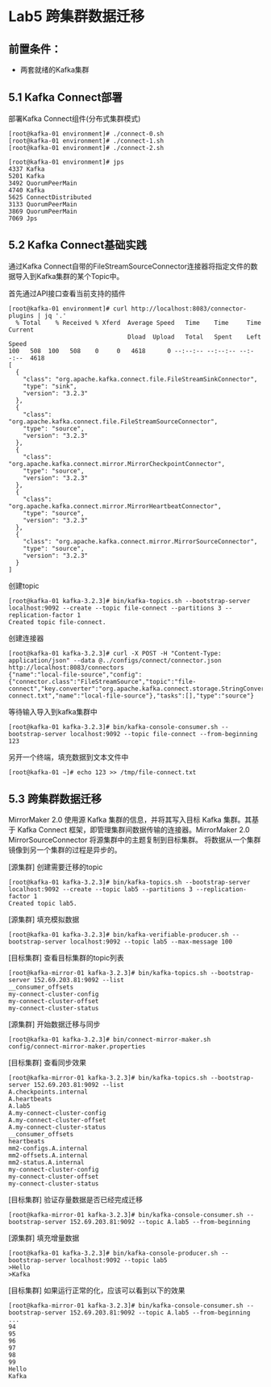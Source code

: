 # Lab5 跨集群数据迁移


## 前置条件：
- 两套就绪的Kafka集群

## 5.1 Kafka Connect部署

部署Kafka Connect组件(分布式集群模式)

```
[root@kafka-01 environment]# ./connect-0.sh
[root@kafka-01 environment]# ./connect-1.sh
[root@kafka-01 environment]# ./connect-2.sh

[root@kafka-01 environment]# jps
4337 Kafka
5201 Kafka
3492 QuorumPeerMain
4740 Kafka
5625 ConnectDistributed
3133 QuorumPeerMain
3869 QuorumPeerMain
7069 Jps
```

## 5.2 Kafka Connect基础实践

通过Kafka Connect自带的FileStreamSourceConnector连接器将指定文件的数据导入到Kafka集群的某个Topic中。

首先通过API接口查看当前支持的插件

```
[root@kafka-01 environment]# curl http://localhost:8083/connector-plugins | jq '.'
  % Total    % Received % Xferd  Average Speed   Time    Time     Time  Current
                                 Dload  Upload   Total   Spent    Left  Speed
100   508  100   508    0     0   4618      0 --:--:-- --:--:-- --:--:--  4618
[
  {
    "class": "org.apache.kafka.connect.file.FileStreamSinkConnector",
    "type": "sink",
    "version": "3.2.3"
  },
  {
    "class": "org.apache.kafka.connect.file.FileStreamSourceConnector",
    "type": "source",
    "version": "3.2.3"
  },
  {
    "class": "org.apache.kafka.connect.mirror.MirrorCheckpointConnector",
    "type": "source",
    "version": "3.2.3"
  },
  {
    "class": "org.apache.kafka.connect.mirror.MirrorHeartbeatConnector",
    "type": "source",
    "version": "3.2.3"
  },
  {
    "class": "org.apache.kafka.connect.mirror.MirrorSourceConnector",
    "type": "source",
    "version": "3.2.3"
  }
]
```

创建topic

```
[root@kafka-01 kafka-3.2.3]# bin/kafka-topics.sh --bootstrap-server localhost:9092 --create --topic file-connect --partitions 3 --replication-factor 1
Created topic file-connect.
```

创建连接器

```
[root@kafka-01 kafka-3.2.3]# curl -X POST -H "Content-Type: application/json" --data @../configs/connect/connector.json http://localhost:8083/connectors
{"name":"local-file-source","config":{"connector.class":"FileStreamSource","topic":"file-connect","key.converter":"org.apache.kafka.connect.storage.StringConverter","value.converter":"org.apache.kafka.connect.storage.StringConverter","converter.internal.key.converter":"org.apache.kafka.connect.storage.StringConverter","converter.internal.value.converter":"org.apache.kafka.connect.storage.StringConverter","file":"/tmp/file-connect.txt","name":"local-file-source"},"tasks":[],"type":"source"}
```


等待输入导入到kafka集群中
```
[root@kafka-01 kafka-3.2.3]# bin/kafka-console-consumer.sh --bootstrap-server localhost:9092 --topic file-connect --from-beginning
123
```

另开一个终端，填充数据到文本文件中
```
[root@kafka-01 ~]# echo 123 >> /tmp/file-connect.txt
```

## 5.3 跨集群数据迁移

MirrorMaker 2.0 使用源 Kafka 集群的信息，并将其写入目标 Kafka 集群。其基于 Kafka Connect 框架，即管理集群间数据传输的连接器。MirrorMaker 2.0 MirrorSourceConnector 将源集群中的主题复制到目标集群。
将数据从一个集群镜像到另一个集群的过程是异步的。

[源集群] 创建需要迁移的topic

```
[root@kafka-01 kafka-3.2.3]# bin/kafka-topics.sh --bootstrap-server localhost:9092 --create --topic lab5 --partitions 3 --replication-factor 1
Created topic lab5.
```

[源集群] 填充模拟数据

```
[root@kafka-01 kafka-3.2.3]# bin/kafka-verifiable-producer.sh --bootstrap-server localhost:9092 --topic lab5 --max-message 100
```

[目标集群] 查看目标集群的topic列表

```
[root@kafka-mirror-01 kafka-3.2.3]# bin/kafka-topics.sh --bootstrap-server 152.69.203.81:9092 --list
__consumer_offsets
my-connect-cluster-config
my-connect-cluster-offset
my-connect-cluster-status
```

[源集群] 开始数据迁移与同步

```
[root@kafka-01 kafka-3.2.3]# bin/connect-mirror-maker.sh config/connect-mirror-maker.properties
```

[目标集群] 查看同步效果

```
[root@kafka-mirror-01 kafka-3.2.3]# bin/kafka-topics.sh --bootstrap-server 152.69.203.81:9092 --list
A.checkpoints.internal
A.heartbeats
A.lab5
A.my-connect-cluster-config
A.my-connect-cluster-offset
A.my-connect-cluster-status
__consumer_offsets
heartbeats
mm2-configs.A.internal
mm2-offsets.A.internal
mm2-status.A.internal
my-connect-cluster-config
my-connect-cluster-offset
my-connect-cluster-status
```

[目标集群] 验证存量数据是否已经完成迁移

```
[root@kafka-mirror-01 kafka-3.2.3]# bin/kafka-console-consumer.sh --bootstrap-server 152.69.203.81:9092 --topic A.lab5 --from-beginning
```

[源集群] 填充增量数据

```
[root@kafka-01 kafka-3.2.3]# bin/kafka-console-producer.sh --bootstrap-server localhost:9092 --topic lab5
>Hello
>Kafka
```

[目标集群] 如果运行正常的化，应该可以看到以下的效果

```
[root@kafka-mirror-01 kafka-3.2.3]# bin/kafka-console-consumer.sh --bootstrap-server 152.69.203.81:9092 --topic A.lab5 --from-beginning
...
94
95
96
97
98
99
Hello
Kafka
```






